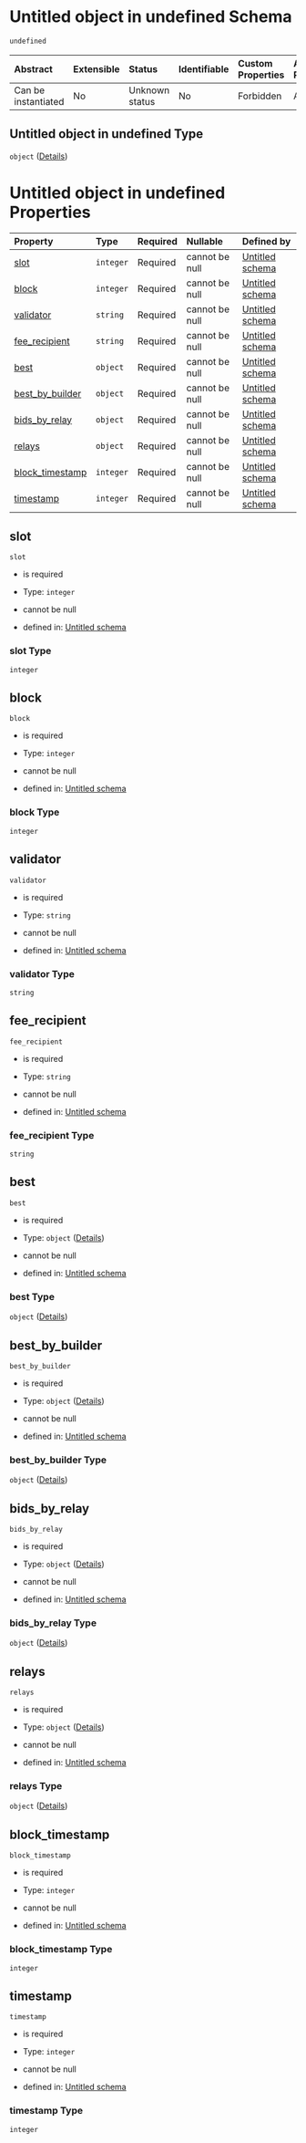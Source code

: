 # Untitled object in undefined Schema

```txt
undefined
```



| Abstract            | Extensible | Status         | Identifiable | Custom Properties | Additional Properties | Access Restrictions | Defined In                                                       |
| :------------------ | :--------- | :------------- | :----------- | :---------------- | :-------------------- | :------------------ | :--------------------------------------------------------------- |
| Can be instantiated | No         | Unknown status | No           | Forbidden         | Allowed               | none                | [Bid.schema.json](../out/Bid.schema.json "open original schema") |

## Untitled object in undefined Type

`object` ([Details](bid.md))

# Untitled object in undefined Properties

| Property                              | Type      | Required | Nullable       | Defined by                                                                                   |
| :------------------------------------ | :-------- | :------- | :------------- | :------------------------------------------------------------------------------------------- |
| [slot](#slot)                         | `integer` | Required | cannot be null | [Untitled schema](bid-properties-slot.md "undefined#/properties/slot")                       |
| [block](#block)                       | `integer` | Required | cannot be null | [Untitled schema](bid-properties-block.md "undefined#/properties/block")                     |
| [validator](#validator)               | `string`  | Required | cannot be null | [Untitled schema](bid-properties-validator.md "undefined#/properties/validator")             |
| [fee\_recipient](#fee_recipient)      | `string`  | Required | cannot be null | [Untitled schema](bid-properties-fee_recipient.md "undefined#/properties/fee_recipient")     |
| [best](#best)                         | `object`  | Required | cannot be null | [Untitled schema](bid-properties-best.md "undefined#/properties/best")                       |
| [best\_by\_builder](#best_by_builder) | `object`  | Required | cannot be null | [Untitled schema](bid-properties-best_by_builder.md "undefined#/properties/best_by_builder") |
| [bids\_by\_relay](#bids_by_relay)     | `object`  | Required | cannot be null | [Untitled schema](bid-properties-bids_by_relay.md "undefined#/properties/bids_by_relay")     |
| [relays](#relays)                     | `object`  | Required | cannot be null | [Untitled schema](bid-properties-relays.md "undefined#/properties/relays")                   |
| [block\_timestamp](#block_timestamp)  | `integer` | Required | cannot be null | [Untitled schema](bid-properties-block_timestamp.md "undefined#/properties/block_timestamp") |
| [timestamp](#timestamp)               | `integer` | Required | cannot be null | [Untitled schema](bid-properties-timestamp.md "undefined#/properties/timestamp")             |

## slot



`slot`

* is required

* Type: `integer`

* cannot be null

* defined in: [Untitled schema](bid-properties-slot.md "undefined#/properties/slot")

### slot Type

`integer`

## block



`block`

* is required

* Type: `integer`

* cannot be null

* defined in: [Untitled schema](bid-properties-block.md "undefined#/properties/block")

### block Type

`integer`

## validator



`validator`

* is required

* Type: `string`

* cannot be null

* defined in: [Untitled schema](bid-properties-validator.md "undefined#/properties/validator")

### validator Type

`string`

## fee\_recipient



`fee_recipient`

* is required

* Type: `string`

* cannot be null

* defined in: [Untitled schema](bid-properties-fee_recipient.md "undefined#/properties/fee_recipient")

### fee\_recipient Type

`string`

## best



`best`

* is required

* Type: `object` ([Details](bid-properties-best.md))

* cannot be null

* defined in: [Untitled schema](bid-properties-best.md "undefined#/properties/best")

### best Type

`object` ([Details](bid-properties-best.md))

## best\_by\_builder



`best_by_builder`

* is required

* Type: `object` ([Details](bid-properties-best_by_builder.md))

* cannot be null

* defined in: [Untitled schema](bid-properties-best_by_builder.md "undefined#/properties/best_by_builder")

### best\_by\_builder Type

`object` ([Details](bid-properties-best_by_builder.md))

## bids\_by\_relay



`bids_by_relay`

* is required

* Type: `object` ([Details](bid-properties-bids_by_relay.md))

* cannot be null

* defined in: [Untitled schema](bid-properties-bids_by_relay.md "undefined#/properties/bids_by_relay")

### bids\_by\_relay Type

`object` ([Details](bid-properties-bids_by_relay.md))

## relays



`relays`

* is required

* Type: `object` ([Details](bid-properties-relays.md))

* cannot be null

* defined in: [Untitled schema](bid-properties-relays.md "undefined#/properties/relays")

### relays Type

`object` ([Details](bid-properties-relays.md))

## block\_timestamp



`block_timestamp`

* is required

* Type: `integer`

* cannot be null

* defined in: [Untitled schema](bid-properties-block_timestamp.md "undefined#/properties/block_timestamp")

### block\_timestamp Type

`integer`

## timestamp



`timestamp`

* is required

* Type: `integer`

* cannot be null

* defined in: [Untitled schema](bid-properties-timestamp.md "undefined#/properties/timestamp")

### timestamp Type

`integer`
